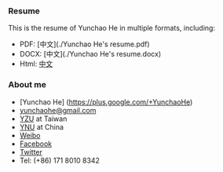 ### Resume
This is the resume of Yunchao He in multiple formats, including:
* PDF: [中文](./Yunchao He's resume.pdf)
* DOCX: [中文](./Yunchao He's resume.docx)
* Html: [中文](http://sentiment-mining.blogspot.com/p/about-me.html)


### About me
* [Yunchao He] (https://plus.google.com/+YunchaoHe)
* yunchaohe@gmail.com
* [YZU](http://www.yzu.edu.tw/) at Taiwan
* [YNU](http://www.ynu.edu.cn/) at China
* [Weibo](http://weibo.com/heyunchao)
* [Facebook](https://www.facebook.com/yunchao.h)
* [Twitter](https://twitter.com/candlewill)
* Tel: (+86) 171 8010 8342